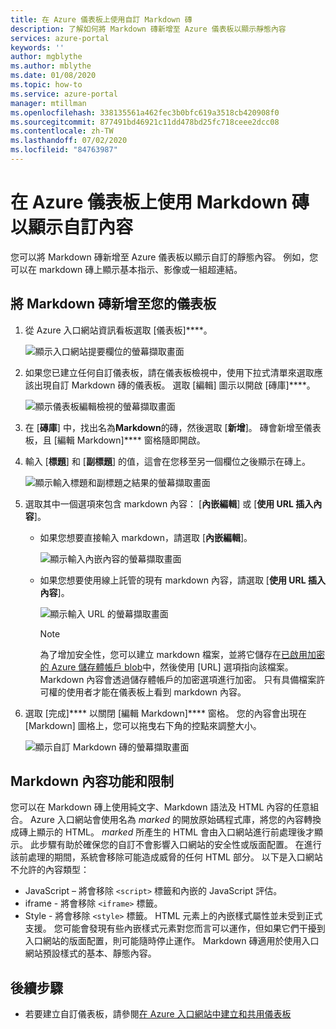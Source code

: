 ```yaml
---
title: 在 Azure 儀表板上使用自訂 Markdown 磚
description: 了解如何將 Markdown 磚新增至 Azure 儀表板以顯示靜態內容
services: azure-portal
keywords: ''
author: mgblythe
ms.author: mblythe
ms.date: 01/08/2020
ms.topic: how-to
ms.service: azure-portal
manager: mtillman
ms.openlocfilehash: 338135561a462fec3b0bfc619a3518cb420908f0
ms.sourcegitcommit: 877491bd46921c11dd478bd25fc718ceee2dcc08
ms.contentlocale: zh-TW
ms.lasthandoff: 07/02/2020
ms.locfileid: "84763987"
---
```

# <a name="use-a-markdown-tile-on-azure-dashboards-to-show-custom-content"></a>在 Azure 儀表板上使用 Markdown 磚以顯示自訂內容

您可以將 Markdown 磚新增至 Azure 儀表板以顯示自訂的靜態內容。 例如，您可以在 markdown 磚上顯示基本指示、影像或一組超連結。

## <a name="add-a-markdown-tile-to-your-dashboard"></a>將 Markdown 磚新增至您的儀表板

1. 從 Azure 入口網站資訊看板選取 [儀表板]****。

   ![顯示入口網站提要欄位的螢幕擷取畫面](./media/azure-portal-markdown-tile/azure-portal-nav.png)

1. 如果您已建立任何自訂儀表板，請在儀表板檢視中，使用下拉式清單來選取應該出現自訂 Markdown 磚的儀表板。 選取 [編輯] 圖示以開啟 [磚庫]****。

   ![顯示儀表板編輯檢視的螢幕擷取畫面](./media/azure-portal-markdown-tile/azure-portal-dashboard-edit.png)

1. 在 [**磚庫**] 中，找出名為**Markdown**的磚，然後選取 [**新增**]。 磚會新增至儀表板，且 [編輯 Markdown]**** 窗格隨即開啟。

1. 輸入 [**標題**] 和 [**副標題**] 的值，這會在您移至另一個欄位之後顯示在磚上。

   ![顯示輸入標題和副標題之結果的螢幕擷取畫面](./media/azure-portal-markdown-tile/azure-portal-dashboard-enter-title.png)

1. 選取其中一個選項來包含 markdown 內容： [**內嵌編輯**] 或 [**使用 URL 插入內容**]。

   - 如果您想要直接輸入 markdown，請選取 [**內嵌編輯**]。

      ![顯示輸入內嵌內容的螢幕擷取畫面](./media/azure-portal-markdown-tile/azure-portal-dashboard-markdown-inline-content.png)

   - 如果您想要使用線上託管的現有 markdown 內容，請選取 [**使用 URL 插入內容**]。

      ![顯示輸入 URL 的螢幕擷取畫面](./media/azure-portal-markdown-tile/azure-portal-dashboard-markdown-url.png)

      > [!NOTE]
      > 為了增加安全性，您可以建立 markdown 檔案，並將它儲存在[已啟用加密的 Azure 儲存體帳戶 blob](../storage/common/storage-service-encryption.md)中，然後使用 [URL] 選項指向該檔案。 Markdown 內容會透過儲存體帳戶的加密選項進行加密。 只有具備檔案許可權的使用者才能在儀表板上看到 markdown 內容。

1. 選取 [完成]**** 以關閉 [編輯 Markdown]**** 窗格。 您的內容會出現在 [Markdown] 圖格上，您可以拖曳右下角的控點來調整大小。

   ![顯示自訂 Markdown 磚的螢幕擷取畫面](./media/azure-portal-markdown-tile/azure-portal-custom-markdown-tile.png)

## <a name="markdown-content-capabilities-and-limitations"></a>Markdown 內容功能和限制

您可以在 Markdown 磚上使用純文字、Markdown 語法及 HTML 內容的任意組合。 Azure 入口網站會使用名為 _marked_ 的開放原始碼程式庫，將您的內容轉換成磚上顯示的 HTML。 _marked_ 所產生的 HTML 會由入口網站進行前處理後才顯示。 此步驟有助於確保您的自訂不會影響入口網站的安全性或版面配置。 在進行該前處理的期間，系統會移除可能造成威脅的任何 HTML 部分。 以下是入口網站不允許的內容類型：

* JavaScript – 將會移除 `<script>` 標籤和內嵌的 JavaScript 評估。
* iframe - 將會移除 `<iframe>` 標籤。
* Style - 將會移除 `<style>` 標籤。 HTML 元素上的內嵌樣式屬性並未受到正式支援。 您可能會發現有些內嵌樣式元素對您而言可以運作，但如果它們干擾到入口網站的版面配置，則可能隨時停止運作。 Markdown 磚適用於使用入口網站預設樣式的基本、靜態內容。

## <a name="next-steps"></a>後續步驟

* 若要建立自訂儀表板，請參閱[在 Azure 入口網站中建立和共用儀表板](../azure-portal/azure-portal-dashboards.md)
